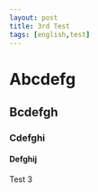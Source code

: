 ```yaml
---
layout: post
title: 3rd Test
tags: [english,test]
---
```

# Abcdefg
## Bcdefgh
### Cdefghi
#### Defghij
Test 3
